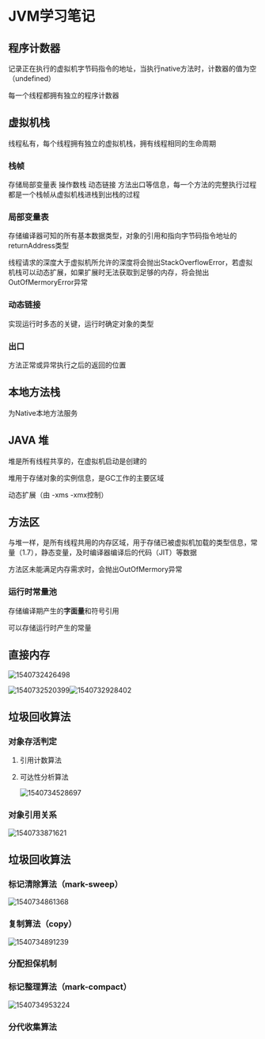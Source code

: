 # JVM学习笔记

## 程序计数器

记录正在执行的虚拟机字节码指令的地址，当执行native方法时，计数器的值为空（undefined）

每一个线程都拥有独立的程序计数器

## 虚拟机栈

线程私有，每个线程拥有独立的虚拟机栈，拥有线程相同的生命周期

### 栈帧 

存储局部变量表 操作数栈 动态链接 方法出口等信息，每一个方法的完整执行过程都是一个栈帧从虚拟机栈进栈到出栈的过程

### 局部变量表

存储编译器可知的所有基本数据类型，对象的引用和指向字节码指令地址的returnAddress类型

线程请求的深度大于虚拟机所允许的深度将会抛出StackOverflowError，若虚拟机栈可以动态扩展，如果扩展时无法获取到足够的内存，将会抛出OutOfMermoryError异常

### 动态链接

实现运行时多态的关键，运行时确定对象的类型

### 出口

方法正常或异常执行之后的返回的位置

## 本地方法栈

为Native本地方法服务

## JAVA 堆

堆是所有线程共享的，在虚拟机启动是创建的

堆用于存储对象的实例信息，是GC工作的主要区域

动态扩展（由 -xms   -xmx控制）

## 方法区

与堆一样，是所有线程共用的内存区域，用于存储已被虚拟机加载的类型信息，常量（1.7），静态变量，及时编译器编译后的代码（JIT）等数据

方法区未能满足内存需求时，会抛出OutOfMermory异常

### 运行时常量池

存储编译期产生的**字面量**和符号引用

可以存储运行时产生的常量

## 直接内存



![1540732426498](C:\Users\Administrator\AppData\Roaming\Typora\typora-user-images\1540732426498.png)



![1540732520399](D:\Documents\GitHub\curly-umbrella\assets\1540732520399.png)![1540732928402](D:\Documents\GitHub\curly-umbrella\assets\1540732928402.png)

## 

## 垃圾回收算法

### 对象存活判定

1. 引用计数算法

2. 可达性分析算法

   ![1540734528697](D:\Documents\GitHub\curly-umbrella\assets\1540734528697.png)

### 对象引用关系

![1540733871621](D:\Documents\GitHub\curly-umbrella\assets\1540733871621.png)

## 垃圾回收算法

### 标记清除算法（mark-sweep）

![1540734861368](D:\Documents\GitHub\curly-umbrella\assets\1540734861368.png)

### 复制算法（copy）

![1540734891239](D:\Documents\GitHub\curly-umbrella\assets\1540734891239.png)

### 分配担保机制

### 标记整理算法（mark-compact）

![1540734953224](D:\Documents\GitHub\curly-umbrella\assets\1540734953224.png)

### 分代收集算法

